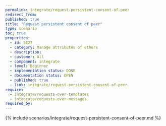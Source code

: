 ```yaml
---
permalink: integrate/request-persistent-consent-of-peer
redirect_from: 
published: true
title: "Request persistent consent of peer"
type: scenario
toc: true
properties:
  - id: SC27
  - category: Manage attributes of others
  - description:
  - customer: All
  - component: integrate
  - level: Beginner
  - implementation status: DONE
  - documentation status: OPEN
  - published: true
  - link: integrate/request-persistent-consent-of-peer
require:
  - integrate/requests-over-templates
  - integrate/requests-over-messages
required_by:
---
```


{% include scenarios/integrate/request-persistent-consent-of-peer.md %}
